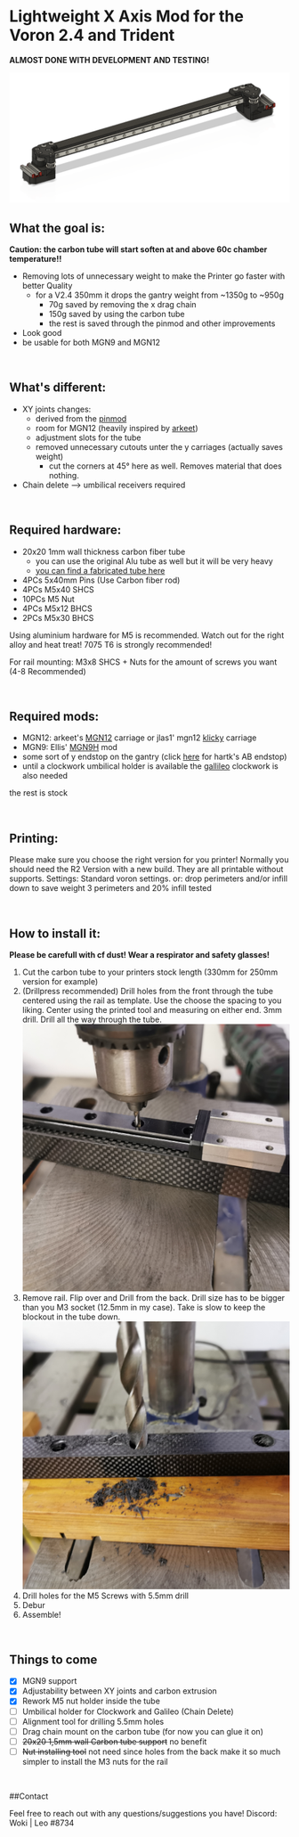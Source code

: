 # Lightweight X Axis Mod for the Voron 2.4 and Trident

**ALMOST DONE WITH DEVELOPMENT AND TESTING!**

![grafik](Resources/Axis%20image.png)

## What the goal is:

**Caution: the carbon tube will start soften at and above 60c chamber temperature!!**

- Removing lots of unnecessary weight to make the Printer go faster with better Quality
  - for a V2.4 350mm it drops the gantry weight from ~1350g to ~950g
    - 70g saved by removing the x drag chain
    - 150g saved by using the carbon tube
    - the rest is saved through the pinmod and other improvements
- Look good
- be usable for both MGN9 and MGN12


<br/>

## What's different:

- XY joints changes:
  - derived from the [pinmod](https://github.com/VoronDesign/VoronUsers/tree/master/printer_mods/hartk1213/Voron2.4_Pins_Mod)
  - room for MGN12 (heavily inspired by [arkeet](https://github.com/VoronDesign/VoronUsers/tree/master/printer_mods/arkeet/mgn12))
  - adjustment slots for the tube
  - removed unnecessary cutouts unter the y carriages (actually saves weight)
    - cut the corners at 45° here as well. Removes material that does nothing. 
- Chain delete --> umbilical receivers required

<br/>

## Required hardware:

- 20x20 1mm wall thickness carbon fiber tube 
  - you can use the original Alu tube as well but it will be very heavy
  - [you can find a fabricated tube here](https://www.aliexpress.com/item/1005004037790448.html?spm=a2g0o.productlist.0.0.4fa74aefiTnfIH&algo_pvid=06e6d075-0f3a-4506-aa12-01960cc75d43&algo_exp_id=06e6d075-0f3a-4506-aa12-01960cc75d43-0&pdp_ext_f=%7B%22sku_id%22%3A%2212000027826580135%22%7D&pdp_npi=2%40dis%21EUR%21%2139.79%21%21%21%21%21%402100bdca16533793818795594efcb7%2112000027826580135%21sea)
- 4PCs 5x40mm Pins (Use Carbon fiber rod)
- 4PCs M5x40 SHCS
- 10PCs M5 Nut
- 4PCs M5x12 BHCS
- 2PCs M5x30 BHCS

Using aluminium hardware for M5 is recommended. Watch out for the right alloy and heat treat! 7075 T6 is strongly recommended!

For rail mounting:
M3x8 SHCS + Nuts for the amount of screws you want (4-8 Recommended)

<br/>

## Required mods:

- MGN12: arkeet's [MGN12](https://github.com/VoronDesign/VoronUsers/tree/master/printer_mods/arkeet/mgn12) carriage or  jlas1' mgn12 [klicky](https://github.com/jlas1/Klicky-Probe/tree/main/Usermods/bluedragonx) carriage 
- MGN9: Ellis' [MGN9H](https://github.com/VoronDesign/VoronUsers/tree/master/printer_mods/Ellis/Single_MGN9H_Carriage) mod
- some sort of y endstop on the gantry (click [here](https://github.com/hartk1213/MISC/tree/main/Voron%20Mods/Voron%202/2.4/Voron2.4_Y_Endstop_Relocation) for hartk's AB endstop)
- until a clockwork umbilical holder is available the [gallileo](https://github.com/JaredC01/Galileo) clockwork is also needed


the rest is stock

<br/>

## Printing:

Please make sure you choose the right version for you printer!
Normally you should need the R2 Version with a new build. 
They are all printable without supports.
Settings: 
Standard voron settings.
or: drop perimeters and/or infill down to save weight 
3 perimeters and 20% infill tested

<br/>

## How to install it:

**Please be carefull with cf dust! Wear a respirator and safety glasses!**

1. Cut the carbon tube to your printers stock length (330mm for 250mm version for example)
2. (Drillpress recommended) Drill holes from the front through the tube centered using the rail as template. Use the choose the spacing to you liking. Center using the printed tool and measuring on either end. 3mm drill. Drill all the way through the tube. ![grafik](Resources/drill%20front.jpg)
3. Remove rail. Flip over and Drill from the back. Drill size has to be bigger than you M3 socket (12.5mm in my case). Take is slow to keep the blockout in the tube down.![grafik](Resources/drill%20back.jpg)
4. Drill holes for the M5 Screws with 5.5mm drill
5. Debur
6. Assemble!

<br/>

## Things to come

- [x] MGN9 support
- [x] Adjustability between XY joints and carbon extrusion
- [x] Rework M5 nut holder inside the tube
- [ ] Umbilical holder for Clockwork and Galileo (Chain Delete)
- [ ] Alignment tool for drilling 5.5mm holes
- [ ] Drag chain mount on the carbon tube (for now you can glue it on)
- [ ] ~~20x20 1,5mm wall Carbon tube support~~ no benefit
- [ ] ~~Nut installing tool~~ not need since holes from the back make it so much simpler to install the M3 nuts for the rail

<br/>

##Contact

Feel free to reach out with any questions/suggestions you have!
Discord: Woki | Leo #8734
